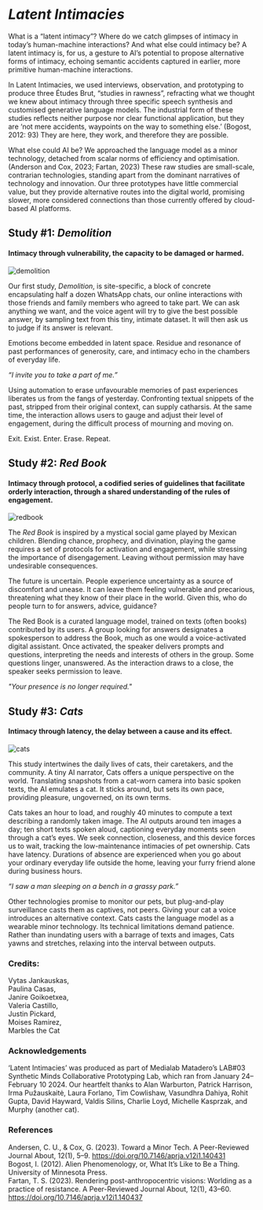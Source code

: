 # <em>Latent Intimacies</em>

What is a “latent intimacy”? Where do we catch glimpses of intimacy in today’s human-machine interactions? And what else could intimacy be? A latent intimacy is, for us, a gesture to AI’s potential to propose alternative forms of intimacy, echoing semantic accidents captured in earlier, more primitive human-machine interactions. 

In Latent Intimacies, we used interviews, observation, and prototyping to produce three Études Brut, “studies in rawness”, refracting what we thought we knew about intimacy through three specific speech synthesis and customised generative language models. The industrial form of these studies reflects neither purpose nor clear functional application, but they are ‘not mere accidents, waypoints on the way to something else.’ (Bogost, 2012: 93) They are here, they work, and therefore they are possible. 

What else could AI be? We approached the language model as a minor technology, detached from scalar norms of efficiency and optimisation. (Anderson and Cox, 2023; Fartan, 2023) These raw studies are small-scale, contrarian technologies, standing apart from the dominant narratives of technology and innovation. Our three prototypes have little commercial value, but they provide alternative routes into the digital world, promising slower, more considered connections than those currently offered by cloud-based AI platforms.

## Study #1: <em>Demolition</em>
#### Intimacy through vulnerability, the capacity to be damaged or harmed.

![demolition](https://github.com/modern-online/latent_intimacies/blob/main/images/demolition.jpg)

Our first study, <em>Demolition</em>, is site-specific, a block of concrete encapsulating half a dozen WhatsApp chats, our online interactions with those friends and family members who agreed to take part. We can ask anything we want, and the voice agent will try to give the best possible answer, by sampling text from this tiny, intimate dataset. It will then ask us to judge if its answer is relevant.

Emotions become embedded in latent space. Residue and resonance of past performances of generosity, care, and intimacy echo in the chambers of everyday life.

<em>“I invite you to take a part of me.”</em>

Using automation to erase unfavourable memories of past experiences liberates us from the fangs of yesterday. Confronting textual snippets of the past, stripped from their original context, can supply catharsis. At the same time, the interaction allows users to gauge and adjust their level of engagement, during the difficult process of mourning and moving on. 

Exit. Exist. Enter. Erase. Repeat.


## Study #2: <em>Red Book</em>
#### Intimacy through protocol, a codified series of guidelines that facilitate orderly interaction, through a shared understanding of the rules of engagement. 

![redbook](https://github.com/modern-online/latent_intimacies/blob/main/images/red_book.jpg)

The <em>Red Book</em> is inspired by a mystical social game played by Mexican children. Blending chance, prophecy, and divination, playing the game requires a set of protocols for activation and engagement, while stressing the importance of disengagement. Leaving without permission may have undesirable consequences.

The future is uncertain. People experience uncertainty as a source of discomfort and unease. It can leave them feeling vulnerable and precarious, threatening what they know of their place in the world. Given this, who do people turn to for answers, advice, guidance?

The Red Book is a curated language model, trained on texts (often books) contributed by its users. A group looking for answers designates a spokesperson to address the Book, much as one would a voice-activated digital assistant. Once activated, the speaker delivers prompts and questions, interpreting the needs and interests of others in the group. Some questions linger, unanswered. As the interaction draws to a close, the speaker seeks permission to leave. 

<em>"Your presence is no longer required."</em>

## Study #3: <em>Cats</em>
#### Intimacy through latency, the delay between a cause and its effect.

![cats](https://github.com/modern-online/latent_intimacies/blob/main/images/cats.jpg)

This study intertwines the daily lives of cats, their caretakers, and the community. A tiny AI narrator, Cats offers a unique perspective on the world. Translating snapshots from a cat-worn camera into basic spoken texts, the AI emulates a cat. It sticks around, but sets its own pace, providing pleasure, ungoverned, on its own terms.

Cats takes an hour to load, and roughly 40 minutes to compute a text describing a randomly taken image. The AI outputs around ten images a day; ten short texts spoken aloud, captioning everyday moments seen through a cat’s eyes. We seek connection, closeness, and this device forces us to wait, tracking the low-maintenance intimacies of pet ownership. Cats have latency. Durations of absence are experienced when you go about your ordinary everyday life outside the home, leaving your furry friend alone during business hours. 

<em>“I saw a man sleeping on a bench in a grassy park.”</em>

Other technologies promise to monitor our pets, but plug-and-play surveillance casts them as captives, not peers. Giving your cat a voice introduces an alternative context. Cats casts the language model as a wearable minor technology. Its technical limitations demand patience. Rather than inundating users with a barrage of texts and images, Cats yawns and stretches, relaxing into the interval between outputs.

### Credits:
Vytas Jankauskas,   
Paulina Casas,   
Janire Goikoetxea,  
Valeria Castillo,  
Justin Pickard,  
Moises Ramirez,  
Marbles the Cat  

### Acknowledgements
‘Latent Intimacies’ was produced as part of Medialab Matadero’s LAB#03 Synthetic Minds Collaborative Prototyping Lab, which ran from January 24–February 10 2024. Our heartfelt thanks to Alan Warburton, Patrick Harrison, Irma Pužauskaitė, Laura Forlano, Tim Cowlishaw, Vasundhra Dahiya, Rohit Gupta, David Hayward, Valdis Silins, Charlie Loyd, Michelle Kasprzak, and Murphy (another cat).

### References
Andersen, C. U., & Cox, G. (2023). Toward a Minor Tech. A Peer-Reviewed Journal About, 12(1), 5–9. https://doi.org/10.7146/aprja.v12i1.140431  
Bogost, I. (2012). Alien Phenomenology, or, What It’s Like to Be a Thing. University of Minnesota Press.  
Fartan, T. S. (2023). Rendering post-anthropocentric visions: Worlding as a practice of resistance. A Peer-Reviewed Journal About, 12(1), 43–60. https://doi.org/10.7146/aprja.v12i1.140437


